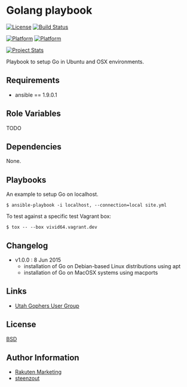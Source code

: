 # Golang playbook

[![License](https://img.shields.io/badge/license-New%20BSD-blue.svg?style=flat)](https://raw.githubusercontent.com/mediaFORGE/utahgophers-go-playbook/master/LICENSE)
[![Build Status](https://travis-ci.org/mediaFORGE/utahgophers-go-playbook.svg?branch=master)](https://travis-ci.org/mediaFORGE/utahgophers-go-playbook)

[![Platform](http://img.shields.io/badge/platform-macosx-000000.svg?style=flat)](#)
[![Platform](http://img.shields.io/badge/platform-ubuntu-dd4814.svg?style=flat)](#)

[![Project Stats](https://www.openhub.net/p/mediaFORGE-utahgophers-go-playbook/widgets/project_thin_badge.gif)](https://www.openhub.net/p/mediaFORGE-utahgophers-go-playbook/)

Playbook to setup Go in Ubuntu and OSX environments.


## Requirements

- ansible == 1.9.0.1


## Role Variables

TODO


## Dependencies

None.


## Playbooks

An example to setup Go on localhost.

    $ ansible-playbook -i localhost, --connection=local site.yml

To test against a specific test Vagrant box:
 
    $ tox -- --box vivid64.vagrant.dev


## Changelog

- v1.0.0 : 8 Jun 2015
    - installation of Go on Debian-based Linux distributions using apt
    - installation of Go on MacOSX systems using macports


## Links

- [Utah Gophers User Group](http://utahgophers.com/)


## License

[BSD](https://raw.githubusercontent.com/mediaFORGE/utahgophers-go-playbook/master/LICENSE)


## Author Information

- [Rakuten Marketing](http://www.rakutenmarketing.com/)
- [steenzout](http://github.com/steenzout/)
